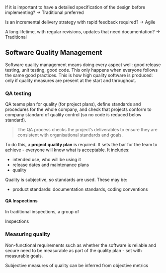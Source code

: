
If it is important to have a detailed specification of the design before implementing? -> Traditional preferred

Is an incremental delivery strategy with rapid feedback required? -> Agile

A long lifetime, with regular revisions, updates that need documentation? -> Traditional

## Software Quality Management
Software quality management means doing every aspect well: good release testing, unit testing, good code. This only happens when everyone follows the same good practices. This is how high quality software is produced: only if quality measures are present at the start and throughout.

### QA testing
QA teams plan for quality (for project plans), define standards and procedures for the whole company, and check that projects conform to company standard of quality control (so no code is reduced below standard). 

> The QA process checks the project’s deliverables to ensure they are consistent with organisational standards and goals.

To do this, a **project quality plan** is required. It sets the bar for the team to achieve - everyone will know what is acceptable. It includes:
- intended use, who will be using it
- release dates and maintenance plans
- quality 

Quality is subjective, so standards are used. These may be:
- product standards: documentation standards, coding conventions

#### QA Inspections
In traditional inspections, a group of 


Inspections 


### Measuring quality
Non-functional requirements such as whether the software is reliable and secure need to be measurable as part of the quality plan - set with measurable goals. 

Subjective measures of quality can be inferred from objective metrics 

